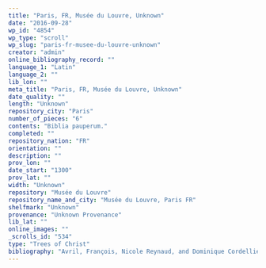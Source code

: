 ```yaml
---
title: "Paris, FR, Musée du Louvre, Unknown"
date: "2016-09-28"
wp_id: "4854"
wp_type: "scroll"
wp_slug: "paris-fr-musee-du-louvre-unknown"
creator: "admin"
online_bibliography_record: ""
language_1: "Latin"
language_2: ""
lib_lon: ""
meta_title: "Paris, FR, Musée du Louvre, Unknown"
date_quality: ""
length: "Unknown"
repository_city: "Paris"
number_of_pieces: "6"
contents: "Biblia pauperum."
completed: ""
repository_nation: "FR"
orientation: ""
description: ""
prov_lon: ""
date_start: "1300"
prov_lat: ""
width: "Unknown"
repository: "Musée du Louvre"
repository_name_and_city: "Musée du Louvre, Paris FR"
shelfmark: "Unknown"
provenance: "Unknown Provenance"
lib_lat: ""
online_images: ""
_scrolls_id: "534"
type: "Trees of Christ"
bibliography: "Avril, François, Nicole Reynaud, and Dominique Cordellier. “Six Fragments.” In Les Enluminures Du Louvre: Moyen Âge et Renaissance, 30–37. Paris: Louvre, 2011."
---
```



